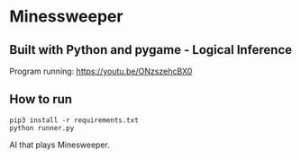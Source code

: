 # Minessweeper

## Built with Python and pygame - Logical Inference
Program running:  https://youtu.be/ONzszehcBX0

## How to run

```
pip3 install -r requirements.txt
python runner.py

```

 AI that plays Minesweeper.
